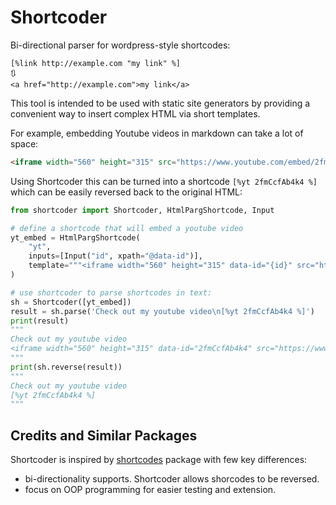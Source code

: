 # Shortcoder

Bi-directional parser for wordpress-style shortcodes:
```
[%link http://example.com "my link" %]
🔃
<a href="http://example.com">my link</a>
```

This tool is intended to be used with static site generators by providing a convenient way to insert complex HTML via short templates.

For example, embedding Youtube videos in markdown can take a lot of space:

```html
<iframe width="560" height="315" src="https://www.youtube.com/embed/2fmCcfAb4k4" title="YouTube video player" frameborder="0" allow="accelerometer; autoplay; clipboard-write; encrypted-media; gyroscope; picture-in-picture; web-share" allowfullscreen data-id="2fmCcfAb4k4"></iframe>
```

Using Shortcoder this can be turned into a shortcode `[%yt 2fmCcfAb4k4 %]` which can be easily reversed back to the original HTML:

```python
from shortcoder import Shortcoder, HtmlPargShortcode, Input

# define a shortcode that will embed a youtube video
yt_embed = HtmlPargShortcode(
    "yt",
    inputs=[Input("id", xpath="@data-id")], 
    template="""<iframe width="560" height="315" data-id="{id}" src="https://www.youtube.com/embed/{id}" title="YouTube video player" frameborder="0" allow="accelerometer; autoplay; clipboard-write; encrypted-media; gyroscope; picture-in-picture; web-share" allowfullscreen></iframe>"""
)

# use shortcoder to parse shortcodes in text:
sh = Shortcoder([yt_embed])
result = sh.parse('Check out my youtube video\n[%yt 2fmCcfAb4k4 %]')
print(result)
"""
Check out my youtube video
<iframe width="560" height="315" data-id="2fmCcfAb4k4" src="https://www.youtube.com/embed/2fmCcfAb4k4" title="YouTube video player" frameborder="0" allow="accelerometer; autoplay; clipboard-write; encrypted-media; gyroscope; picture-in-picture; web-share" allowfullscreen class="shortcode-yt"></iframe>
"""
print(sh.reverse(result))
"""
Check out my youtube video
[%yt 2fmCcfAb4k4 %]
"""
```

## Credits and Similar Packages

Shortcoder is inspired by [shortcodes](https://github.com/dmulholl/shortcodes) package with few key differences:

- bi-directionality supports. Shortcoder allows shorcodes to be reversed.
- focus on OOP programming for easier testing and extension.